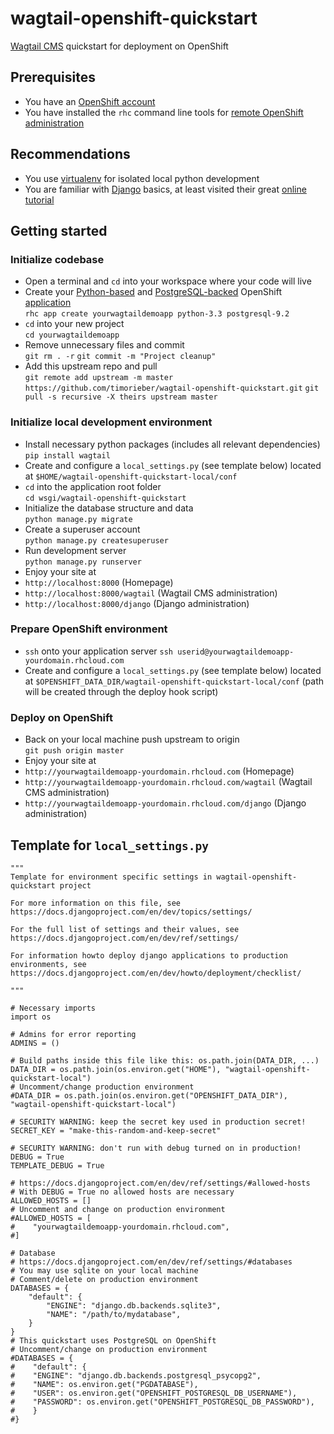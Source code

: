 wagtail-openshift-quickstart
============================

[Wagtail CMS](http://wagtail.io) quickstart for deployment on OpenShift

## Prerequisites
* You have an [OpenShift account](https://www.openshift.com)
* You have installed the `rhc` command line tools for [remote OpenShift administration](https://developers.openshift.com/en/getting-started-client-tools.html)

## Recommendations
* You use [virtualenv](http://virtualenv.readthedocs.org/en/latest/virtualenv.html) for isolated local python development
* You are familiar with [Django](https://www.djangoproject.com) basics, at least visited their great [online tutorial](https://docs.djangoproject.com/en/dev/intro/tutorial01)

## Getting started

### Initialize codebase
* Open a terminal and `cd` into your workspace where your code will live
* Create your [Python-based](https://www.python.org) and [PostgreSQL-backed](http://www.postgresql.org) OpenShift [application](https://developers.openshift.com/en/getting-started-creating-applications.html)  
`rhc app create yourwagtaildemoapp python-3.3 postgresql-9.2`
* `cd` into your new project  
`cd yourwagtaildemoapp`
* Remove unnecessary files and commit  
`git rm . -r`
`git commit -m "Project cleanup"`
* Add this upstream repo and pull  
`git remote add upstream -m master https://github.com/timorieber/wagtail-openshift-quickstart.git`
`git pull -s recursive -X theirs upstream master`

### Initialize local development environment
* Install necessary python packages (includes all relevant dependencies)  
`pip install wagtail`
* Create and configure a `local_settings.py` (see template below) located at `$HOME/wagtail-openshift-quickstart-local/conf`
* `cd` into the application root folder  
`cd wsgi/wagtail-openshift-quickstart`
* Initialize the database structure and data  
`python manage.py migrate`
* Create a superuser account  
`python manage.py createsuperuser`
* Run development server  
`python manage.py runserver`
* Enjoy your site at
 * `http://localhost:8000` (Homepage)
 * `http://localhost:8000/wagtail` (Wagtail CMS administration)
 * `http://localhost:8000/django` (Django administration)

### Prepare OpenShift environment
* `ssh` onto your application server
`ssh userid@yourwagtaildemoapp-yourdomain.rhcloud.com`
* Create and configure a `local_settings.py` (see template below) located at `$OPENSHIFT_DATA_DIR/wagtail-openshift-quickstart-local/conf` (path will be created through the deploy hook script)

### Deploy on OpenShift
* Back on your local machine push upstream to origin  
`git push origin master`
* Enjoy your site at
 * `http://yourwagtaildemoapp-yourdomain.rhcloud.com` (Homepage)
 * `http://yourwagtaildemoapp-yourdomain.rhcloud.com/wagtail` (Wagtail CMS administration)
 * `http://yourwagtaildemoapp-yourdomain.rhcloud.com/django` (Django administration)

## Template for `local_settings.py`
    """
    Template for environment specific settings in wagtail-openshift-quickstart project

    For more information on this file, see
    https://docs.djangoproject.com/en/dev/topics/settings/

    For the full list of settings and their values, see
    https://docs.djangoproject.com/en/dev/ref/settings/

    For information howto deploy django applications to production environments, see
    https://docs.djangoproject.com/en/dev/howto/deployment/checklist/

    """

    # Necessary imports
    import os

    # Admins for error reporting
    ADMINS = ()

    # Build paths inside this file like this: os.path.join(DATA_DIR, ...)
    DATA_DIR = os.path.join(os.environ.get("HOME"), "wagtail-openshift-quickstart-local")
    # Uncomment/change production environment
    #DATA_DIR = os.path.join(os.environ.get("OPENSHIFT_DATA_DIR"), "wagtail-openshift-quickstart-local")

    # SECURITY WARNING: keep the secret key used in production secret!
    SECRET_KEY = "make-this-random-and-keep-secret"

    # SECURITY WARNING: don't run with debug turned on in production!
    DEBUG = True
    TEMPLATE_DEBUG = True

    # https://docs.djangoproject.com/en/dev/ref/settings/#allowed-hosts
    # With DEBUG = True no allowed hosts are necessary
    ALLOWED_HOSTS = []
    # Uncomment and change on production environment
    #ALLOWED_HOSTS = [
    #    "yourwagtaildemoapp-yourdomain.rhcloud.com",
    #]

    # Database
    # https://docs.djangoproject.com/en/dev/ref/settings/#databases
    # You may use sqlite on your local machine
    # Comment/delete on production environment
    DATABASES = {
        "default": {
            "ENGINE": "django.db.backends.sqlite3",
            "NAME": "/path/to/mydatabase",
        }
    }
    # This quickstart uses PostgreSQL on OpenShift
    # Uncomment/change on production environment
    #DATABASES = {
    #    "default": {
    #    "ENGINE": "django.db.backends.postgresql_psycopg2",
    #    "NAME": os.environ.get("PGDATABASE"),
    #    "USER": os.environ.get("OPENSHIFT_POSTGRESQL_DB_USERNAME"),
    #    "PASSWORD": os.environ.get("OPENSHIFT_POSTGRESQL_DB_PASSWORD"),
    #    }
    #}

